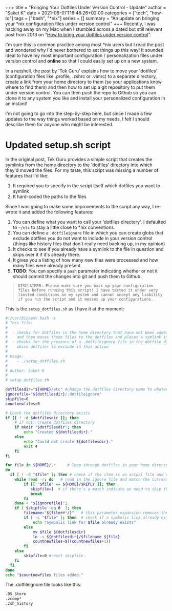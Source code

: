 +++
title = "Bringing Your Dotfiles Under Version Control - Update"
author = "Saket K"
date = 2021-08-07T16:48:26+02:00
categories = ["tech", "how-to"]
tags = ["bash", "*nix"]
series = []
summary = "An update on bringing your *nix configuration files under version control"
+++
Recently, I was hacking away on my Mac when I stumbled across a dated but still relevant post from 2013 on "[How to bring your dotfiles under version control](https://tekguru.wordpress.com/2013/08/19/howto-bring-your-dotfiles-under-version-control/)".

I'm sure this is common practice among most *nix users but I read the post and wondered why I'd never bothered to set things up this way! It sounded ideal to have my most important configuration / personalization files under version control and **online** so that I could easily set up on a new system.

In a nutshell, the post by 'Tek Guru' explains how to move your 'dotfiles' (configuration files like .profile, .zshrc or .vimrc) to a separate directory, create a link from your home directory to them (so your applications know where to find them) and then how to set up a git repository to put them under version control. You can then push the repo to Github so you can clone it to any system you like and install your personalized configuration in an instant!

I'm not going to go into the step-by-step here, but since I made a few updates to the way things worked based on my needs, I felt I should describe them for anyone who might be interested.

# Updated setup.sh script

In the original post, Tek Guru provides a simple script that creates the symlinks from the home directory to the  'dotfiles' directory into which they'd moved the files. For my taste, this script was missing a number of features that I'd like:

1. It required you to specify in the script itself which dotfiles you want to symlink
1. It hard-coded the paths to the files 

Since I was going to make some improvements to the script any way, I re-wrote it and added the following features:

1. You can define what you want to call your 'dotfiles directory'. I defaulted to `~/etc` to stay a little close to *nix conventions
1. You can define a `.dotfileignore` file in which you can create globs that exclude dotfiles you do not want to include in your version control (things like history files that don't really need backing up, in my opinion)
1. It checks to see if you already have a symlink to the file in question and skips over it if it's already there.
1. It gives you a listing of how many new files were processed and how many files were already present.
1. **TODO**: You can specify a `push` parameter indicating whether or not it should commit the changes into git and push them to Github.

>```DISCLAIMER: Please make sure you back up your configuration files before running this script! I have tested it under very limited conditions on my system and cannot accept any liability if you run the script and it messes up your configurations. ```

This is the `setup_dotfiles.sh` as I have it at the moment:

```bash {linenos=table}
#!/usr/bin/env bash -x
# This file:
#
#  - checks for dotfiles in the home directory that have not been added to the dotfiles directory
#    and then moves those files to the dotfiles and places a symlink in the home directory pointing to the file
#  - checks for the presence of a .dotfileignore file in the dotfile directory in which you can specify
#    which dotfiles to exclude in this action
#
# Usage:
#    - ./setup_dotfiles.sh
#
# Author: Saket K 
#
# setup_dotfiles.sh

dotfilesdir="${HOME}/etc" #change the dotfiles directory name to whatever name you prefer
ignorefile="${dotfilesdir}/.dotfileignore"
skipfile=0
countnewfiles=0

# Check the dotfiles directory exists
if [[ ! -d $dotfilesdir ]]; then
    # if not: create dotfiles directory
    if mkdir "$dotfilesdir"; then
        echo "Created ${dotfilesdir}."
    else
        echo "Could not create ${dotfilesdir}."
        exit 4
    fi
fi

for file in ${HOME}/.*     # loop through dotfiles in your home directory
do
  if [ ! -d "$file" ]; then # check if the item is an actual file and not a directory
    while read -r; do   # read in the ignore file and match the current file against the entries
        if [[ "$file" == ${HOME}/$REPLY ]]; then
           skipfile=1  # if there's a match indicate we need to skip this file
           break
        fi
    done < "${ignorefile}";
    if [ $skipfile -eq 0  ]; then
        filename="${file##*/}"   # this parameter expansion removes the path of the file
        if [ -L "$file" ]; then  # check if a symbolic link already exists
            echo "Symbolic link for $file already exists"
        else
            mv $file ${dotfilesdir}
            ln -s ${dotfilesdir}/$filename ${file}
            countnewfiles=$((countnewfiles+1))
        fi
    else
        skipfile=0 #reset skipfile
    fi
  fi
done
echo "$countnewfiles files added."
```

The .dotfileignore file looks like this:


```bash {linenos=true}
.DS_Store
.zcomp*
.zsh_history
```
